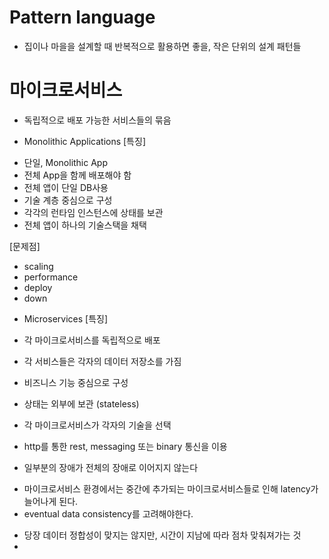 # Pattern language
- 집이나 마을을 설계할 때 반복적으로 활용하면 좋을, 작은 단위의 설계 패턴들

# 마이크로서비스
- 독립적으로 배포 가능한 서비스들의 묶음


* Monolithic Applications
[특징]
- 단일, Monolithic App
- 전체 App을 함께 배포해야 함
- 전체 앱이 단일 DB사용
- 기술 계층 중심으로 구성
- 각각의 런타임 인스턴스에 상태를 보관
- 전체 앱이 하나의 기술스택을 채택

[문제점]
- scaling
- performance
- deploy
- down


* Microservices
[특징]
- 각 마이크로서비스를 독립적으로 배포
- 각 서비스들은 각자의 데이터 저장소를 가짐
- 비즈니스 기능 중심으로 구성
- 상태는 외부에 보관 (stateless)
- 각 마이크로서비스가 각자의 기술을 선택
- http를 통한 rest, messaging 또는 binary 통신을 이용

- 일부분의 장애가 전체의 장애로 이어지지 않는다




* 마이크로서비스 환경에서는 중간에 추가되는 마이크로서비스들로 인해 latency가 늘어나게 된다.
* eventual data consistency를 고려해야한다.
- 당장 데이터 정합성이 맞지는 않지만, 시간이 지남에 따라 점차 맞춰져가는 것
- 
